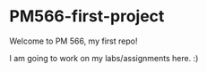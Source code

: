 # PM566-first-project

Welcome to PM 566, my first repo!

I am going to work on my labs/assignments here. :)
